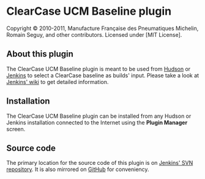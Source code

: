 ClearCase UCM Baseline plugin
=============================
Copyright &copy; 2010-2011, Manufacture Française des Pneumatiques Michelin, Romain Seguy, and other contributors. Licensed under [MIT License].

About this plugin
-----------------
The ClearCase UCM Baseline plugin is meant to be used from [Hudson][1] or [Jenkins][2] to select a ClearCase baseline as builds' input. Please take a look at [Jenkins' wiki][3] to get detailed information.

Installation
------------
The ClearCase UCM Baseline plugin can be installed from any Hudson or Jenkins installation connected to the Internet using the **Plugin Manager** screen.

Source code
-----------
The primary location for the source code of this plugin is on [Jenkins' SVN repository][4]. It is also mirrored on [GitHub][5] for conveniency.

[1]: http://hudson-ci.org/
[2]: http://jenkins-ci.org/
[3]: http://wiki.jenkins-ci.org/display/JENKINS/ClearCase+UCM+Baseline+Plugin
[4]: https://svn.jenkins-ci.org/trunk/hudson/plugins/clearcase-ucm-baseline/
[5]: https://github.com/jenkinsci/clearcase-ucm-baseline-plugin
